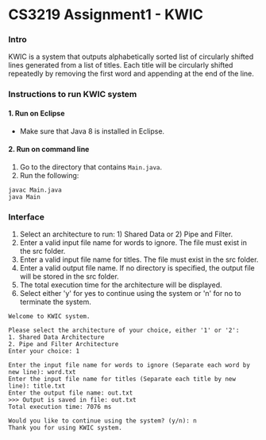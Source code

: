 CS3219 Assignment1 - KWIC
==============================================

### Intro
KWIC is a system that outputs alphabetically sorted list of circularly shifted lines generated from a list of titles. Each title will be circularly shifted repeatedly by removing the first word and appending at the end of the line.

### Instructions to run KWIC system

#### 1. Run on Eclipse
- Make sure that Java 8 is installed in Eclipse.

#### 2. Run on command line
1) Go to the directory that contains ```Main.java```.<br />
2) Run the following:
```
javac Main.java
java Main
```

### Interface
1) Select an architecture to run: 1) Shared Data or 2) Pipe and Filter.<br />
2) Enter a valid input file name for words to ignore. The file must exist in the src folder.<br />
3) Enter a valid input file name for titles. The file must exist in the src folder.<br />
4) Enter a valid output file name. If no directory is specified, the output file will be stored in the src folder.<br />
5) The total execution time for the architecture will be displayed.<br />
6) Select either 'y' for yes to continue using the system or 'n' for no to terminate the system.<br />

```
Welcome to KWIC system.

Please select the architecture of your choice, either '1' or '2':
1. Shared Data Architecture
2. Pipe and Filter Architecture
Enter your choice: 1

Enter the input file name for words to ignore (Separate each word by new line): word.txt
Enter the input file name for titles (Separate each title by new line): title.txt
Enter the output file name: out.txt
>>> Output is saved in file: out.txt
Total execution time: 7076 ms

Would you like to continue using the system? (y/n): n
Thank you for using KWIC system.
```
